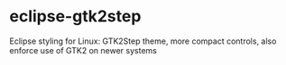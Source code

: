 # eclipse-gtk2step
Eclipse styling for Linux: GTK2Step theme, more compact controls, also enforce use of GTK2 on newer systems
